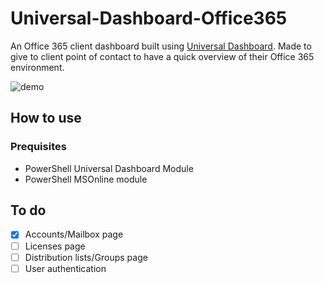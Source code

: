 # Universal-Dashboard-Office365
An Office 365 client dashboard built using [Universal Dashboard](https://github.com/ironmansoftware/universal-dashboard). Made to give to client point of contact to have a quick overview of their Office 365 environment.

![demo](https://i.imgur.com/Iseej28.png)

## How to use

### Prequisites
- PowerShell Universal Dashboard Module
- PowerShell MSOnline module

## To do
- [x] Accounts/Mailbox page
- [ ] Licenses page
- [ ] Distribution lists/Groups page
- [ ] User authentication
